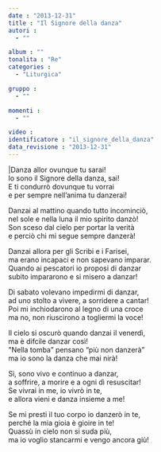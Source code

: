 ```yaml
---
date : "2013-12-31"
title : "Il Signore della danza"
autori : 
  - ""

album : ""
tonalita : "Re"
categories : 
  - "Liturgica"

gruppo : 
  - ""

momenti : 
  - ""

video : 
identificatore : "il_signore_della_danza"
data_revisione : "2013-12-31"
---
```

  
  
|Danza allor ovunque tu sarai!  
Io sono il Signore della danza, sai!  
E ti condurrò dovunque tu vorrai   
e per sempre nell’anima tu danzerai!  
  
  
  
Danzai al mattino quando tutto incominciò,  
nel sole e nella luna il mio spirito danzò!  
Son sceso dal cielo per portar la verità  
e perciò chi mi segue sempre danzerà!  
  
  
Danzai allora per gli Scribi e i Farisei,  
ma erano incapaci e non sapevano imparar.  
Quando ai pescatori io proposi di danzar  
subito impararono e si misero a danzar!  
  
  
Di sabato volevano impedirmi di danzar,  
ad uno stolto a vivere, a sorridere a cantar!  
Poi mi inchiodarono al legno di una croce  
ma no, non riuscirono a togliermi la voce!  
  
  
Il cielo si oscurò quando danzai il venerdì,  
ma è difcile danzar così!  
"Nella tomba” pensano “più non danzerà”  
ma io sono la danza che mai nirà!  
  
  
Sì, sono vivo e continuo a danzar,  
a soffrire, a morire e a ogni dì resuscitar!  
Se vivrai in me, io vivrò in te,  
e allora vieni e danza insieme a me!  
  
  
Se mi presti il tuo corpo io danzerò in te,  
perché la mia gioia è gioire in te!  
Quassù in cielo non si suda più,  
ma io voglio stancarmi e vengo ancora giù!  
  
  
